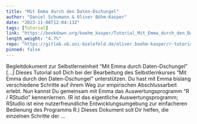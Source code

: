 ```yaml
---
title: "Mit Emma durch den Daten-Dschungel"
author: "Daniel Schumann & Oliver Böhm-Kasper"
date: "2023-11-08T12:04:13Z"
tags: [Tutorial]
link: "https://bookdown.org/boehm_kasper/Tutorial_Mit_Emma_durch_den_Datenschungel/"
length_weight: "4.7%"
repo: "https://gitlab.ub.uni-bielefeld.de/oliver.boehm-kasper/r-tutorial-mit-emma-durch-den-datendschungel/"
pinned: false
---
```


Begleitdokument zur Selbstlerneinheit “Mit Emma durch Daten-Dschungel” [...] Dieses Tutorial soll Dich bei der Bearbeitung des Selbstlernkurses “Mit Emma durch den Daten-Dschungel” unterstützen. Du hast mit Emma bislang verschiedene Schritte auf ihrem Weg zur empirischen Abschlussarbeit erlebt. Nun kannst Du gemeinsam mit Emma das Auswertungsprogramm “R / RStudio” kennenlernen. (R ist das eigentliche Auswertungsprogramm; RStudio ist eine nutzerfreundliche Entwicklungsumgebung zur einfacheren Bedienung des Programms R.) Dieses Dokument soll Dir helfen, die einzelnen Schritte der ...
